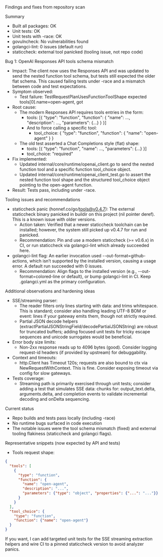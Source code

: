 Findings and fixes from repository scan

Summary
- Built all packages: OK
- Unit tests: OK
- Unit tests with -race: OK
- govulncheck: No vulnerabilities found
- golangci-lint: 0 issues (default run)
- staticcheck: external tool panicked (tooling issue, not repo code)

Bug 1: OpenAI Responses API tools schema mismatch
- Impact: The client now uses the Responses API and was updated to send the nested function tool schema, but tests still expected the older flat schema. This caused failing tests under -race and a mismatch between code and test expectations.
- Symptom observed:
    - Test failure: TestRequestPlanUsesFunctionToolShape expected tools[0].name=open-agent, got <nil>
- Root cause:
    - The modern Responses API requires tools entries in the form:
        - tools: [{ "type": "function", "function": { "name": ..., "description": ..., "parameters": {...} } }]
        - And to force calling a specific tool:
            - tool_choice: { "type": "function", "function": { "name": "open-agent" } }
    - The old test asserted a Chat Completions style (flat) shape:
        - tools: [{ "type": "function", "name": ..., "parameters": {...} }]
        - tool_choice: "required"
- Fix implemented:
    - Updated internal/core/runtime/openai_client.go to send the nested function tool and a specific function tool_choice object.
    - Updated internal/core/runtime/openai_client_test.go to assert the nested function tool shape and the structured tool_choice object pointing to the open-agent function.
- Result: Tests pass, including under -race.

Tooling issues and recommendations
- staticcheck panic (honnef.co/go/tools@v0.4.7): The external staticcheck binary panicked in buildir on this project (nil pointer deref). This is a known issue with older versions.
    - Action taken: Verified that a newer staticcheck toolchain can be installed; however, the system still picked up v0.4.7 for run and panicked.
    - Recommendation: Pin and use a modern staticcheck (>= v0.6.x) in CI, or run staticcheck via golangci-lint which already succeeded here.
- golangci-lint flag: An earlier invocation used --out-format=github-actions, which isn’t supported by the installed version, causing a usage error. A default run succeeded with 0 issues.
    - Recommendation: Align flags to the installed version (e.g., --out-format=colored-line or default), or bump golangci-lint in CI. Keep .golangci.yml as the primary configuration.

Additional observations and hardening ideas
- SSE/streaming parser:
    - The reader filters only lines starting with data: and trims whitespace. This is standard; consider also handling leading UTF-8 BOM or event: lines if your gateway emits them, though not strictly required.
    - Partial JSON decode helpers (extractPartialJSONStringField/decodePartialJSONString) are robust for truncated buffers; adding focused unit tests for tricky escape sequences and unicode surrogates would be beneficial.
- Error body size limits:
    - Non-2xx response reads up to 4096 bytes (good). Consider logging request-id headers (if provided by upstream) for debuggability.
- Context and timeouts:
    - http.Client has Timeout 120s; requests are also bound to ctx via NewRequestWithContext. This is fine. Consider exposing timeout via config for slow gateways.
- Tests coverage:
    - Streaming path is primarily exercised through unit tests; consider adding a test that simulates SSE data: chunks for: output_text.delta, arguments.delta, and completion events to validate incremental decoding and onDelta sequencing.

Current status
- Repo builds and tests pass locally (including -race)
- No runtime bugs surfaced in code execution
- The notable issues were the tool schema mismatch (fixed) and external tooling flakiness (staticcheck and golangci flags).

Representative snippets (now expected by API and tests)
- Tools request shape:
```json
{
  "tools": [
    {
      "type": "function",
      "function": {
        "name": "open-agent",
        "description": "...",
        "parameters": {"type": "object", "properties": {"...": "..."}}
      }
    }
  ],
  "tool_choice": {
    "type": "function",
    "function": {"name": "open-agent"}
  }
}
```

If you want, I can add targeted unit tests for the SSE streaming extraction helpers and wire CI to a pinned staticcheck version to avoid analyzer panics.